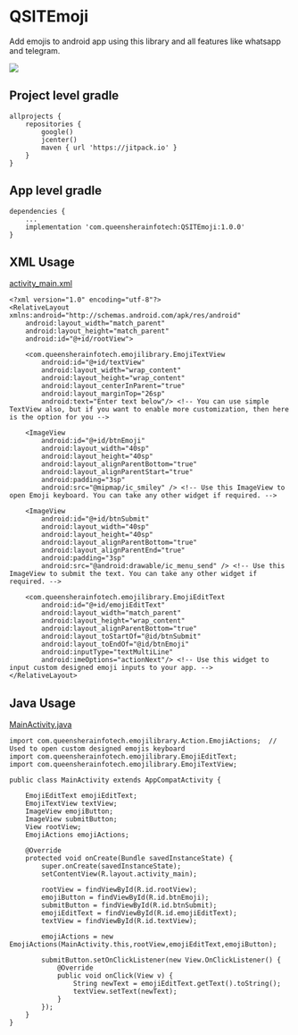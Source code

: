 # QSITEmoji
Add emojis to android app using this library and all features like whatsapp and telegram.

[![](https://jitpack.io/v/queensherainfotech/QSITEmoji.svg)](https://jitpack.io/#queensherainfotech/QSITEmoji)

Project level gradle
------
```
allprojects {
    repositories {
        google()
        jcenter()
        maven { url 'https://jitpack.io' }
    }
}
```


App level gradle
------
```
dependencies {
    ...
    implementation 'com.queensherainfotech:QSITEmoji:1.0.0'
}
```

XML Usage
-----
[activity_main.xml](https://github.com/queensherainfotech/QSITEmoji/blob/master/app/src/main/res/layout/activity_main.xml)
```
<?xml version="1.0" encoding="utf-8"?>
<RelativeLayout xmlns:android="http://schemas.android.com/apk/res/android"
    android:layout_width="match_parent"
    android:layout_height="match_parent"
    android:id="@+id/rootView">

    <com.queensherainfotech.emojilibrary.EmojiTextView
        android:id="@+id/textView"
        android:layout_width="wrap_content"
        android:layout_height="wrap_content"
        android:layout_centerInParent="true"
        android:layout_marginTop="26sp"
        android:text="Enter text below"/> <!-- You can use simple TextView also, but if you want to enable more customization, then here is the option for you -->

    <ImageView
        android:id="@+id/btnEmoji"
        android:layout_width="40sp"
        android:layout_height="40sp"
        android:layout_alignParentBottom="true"
        android:layout_alignParentStart="true"
        android:padding="3sp"
        android:src="@mipmap/ic_smiley" /> <!-- Use this ImageView to open Emoji keyboard. You can take any other widget if required. -->

    <ImageView
        android:id="@+id/btnSubmit"
        android:layout_width="40sp"
        android:layout_height="40sp"
        android:layout_alignParentBottom="true"
        android:layout_alignParentEnd="true"
        android:padding="3sp"
        android:src="@android:drawable/ic_menu_send" /> <!-- Use this ImageView to submit the text. You can take any other widget if required. -->

    <com.queensherainfotech.emojilibrary.EmojiEditText
        android:id="@+id/emojiEditText"
        android:layout_width="match_parent"
        android:layout_height="wrap_content"
        android:layout_alignParentBottom="true"
        android:layout_toStartOf="@id/btnSubmit"
        android:layout_toEndOf="@id/btnEmoji"
        android:inputType="textMultiLine"
        android:imeOptions="actionNext"/> <!-- Use this widget to input custom designed emoji inputs to your app. -->
</RelativeLayout>
```

Java Usage
-----
[MainActivity.java](https://github.com/queensherainfotech/QSITEmoji/blob/master/app/src/main/java/com/queensherainfotech/qsitemoji/MainActivity.java)
```
import com.queensherainfotech.emojilibrary.Action.EmojiActions;  // Used to open custom designed emojis keyboard
import com.queensherainfotech.emojilibrary.EmojiEditText;
import com.queensherainfotech.emojilibrary.EmojiTextView;

public class MainActivity extends AppCompatActivity {

    EmojiEditText emojiEditText;
    EmojiTextView textView;
    ImageView emojiButton;
    ImageView submitButton;
    View rootView;
    EmojiActions emojiActions;

    @Override
    protected void onCreate(Bundle savedInstanceState) {
        super.onCreate(savedInstanceState);
        setContentView(R.layout.activity_main);

        rootView = findViewById(R.id.rootView);
        emojiButton = findViewById(R.id.btnEmoji);
        submitButton = findViewById(R.id.btnSubmit);
        emojiEditText = findViewById(R.id.emojiEditText);
        textView = findViewById(R.id.textView);

        emojiActions = new EmojiActions(MainActivity.this,rootView,emojiEditText,emojiButton);

        submitButton.setOnClickListener(new View.OnClickListener() {
            @Override
            public void onClick(View v) {
                String newText = emojiEditText.getText().toString();
                textView.setText(newText);
            }
        });
    }
}
```
